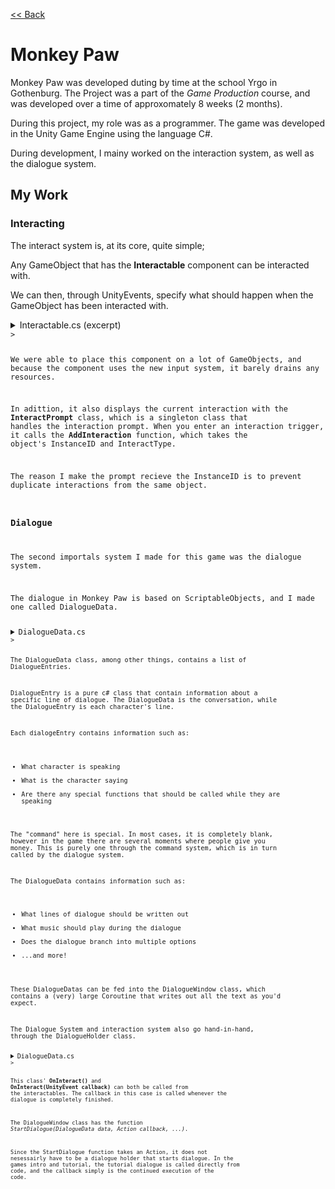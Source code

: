 [<< Back](https://salmaster1.github.io/Portfolio/)

# Monkey Paw

Monkey Paw was developed duting by time at the school Yrgo in Gothenburg. The Project was a part of the *Game Production* course, and was developed over a time of approxomately 8 weeks (2 months).

During this project, my role was as a programmer. The game was developed in the Unity Game Engine using the language C#.

During development, I mainy worked on the interaction system, as well as the dialogue system.

## My Work

### Interacting

The interact system is, at its core, quite simple;

Any GameObject that has the **Interactable** component can be interacted with.

We can then, through UnityEvents, specify what should happen when the GameObject has been interacted with.

<details><summary>Interactable.cs (excerpt)</summary>
  <pre><code class="language-csharp">

  public class Interactable : MonoBehaviour
{
    bool isInteractable;

    [SerializeField] UnityEvent&#60;UnityEvent&#62; onInteract;

    [SerializeField] UnityEvent interactOverCallback;

    [SerializeField] InputAction interactAction;

    [SerializeField] InteractType interactType;

    string id;

    [SerializeField] bool clearInteractabilityAfterUse;

    private void Awake()
    {
        id = GetInstanceID().ToString();
    }

    private void Start()
    {
        if (interactAction.bindings.Count == 0)
        {
            Debug.LogWarning($"InteractAction on {gameObject.name} does not have any bindings!", this);
        }

        interactAction.performed += (a) =&#62; TryInteract();
        if (enabled)
        {
            interactAction.Enable();
        }
    }

    private void OnTriggerEnter(Collider other)
    {
        if (enabled && other.gameObject.CompareTag("Player"))
        {
            {
                var inst = InteractPrompt.Instance;
                if (inst != null)
                {
                    inst.AddInteraction(id, interactType);
                }
            }

            isInteractable = true;
        }
    }

    private void OnTriggerExit(Collider other)
    {
        if (enabled && other.gameObject.CompareTag("Player"))
        {
            {
                var inst = InteractPrompt.Instance;
                if (inst != null)
                {
                    inst.RemoveInteraction(id);
                }
            }

            isInteractable = false;
        }
    }

    private void OnDisable()
    {
        var inst = InteractPrompt.Instance;
        if (inst != null)
        {
            inst.RemoveInteraction(id);
        }

        isInteractable = false;

        interactAction.Disable();
    }

    private void OnEnable()
    {
        interactAction.Enable();
    }

    private void TryInteract()
    {
        if (isInteractable)
        {
            if (onInteract.GetPersistentEventCount() &#62; 0)
            {
                onInteract.Invoke(interactOverCallback);
            }
            else
            {
                interactOverCallback.Invoke();
            }

            if (clearInteractabilityAfterUse)
            {
                {
                    var inst = InteractPrompt.Instance;
                    if (inst != null)
                    {
                        inst.RemoveInteraction(id);
                    }
                }

                isInteractable = false;
            }
        }
    }
    </code></pre>
</details>>

We were able to place this component on a lot of GameObjects, and because the component uses the new input system, it barely drains any resources.  

In adittion, it also displays the current interaction with the **InteractPrompt** class, which is a singleton class that handles the interaction prompt. When you enter an interaction trigger, it calls the **AddInteraction** function, which takes the object's InstanceID and InteractType.  

The reason I make the prompt recieve the InstanceID is to prevent duplicate interactions from the same object.  

### Dialogue  

The second importals system I made for this game was the dialogue system.  

The dialogue in Monkey Paw is based on ScriptableObjects, and I made one called DialogueData.  

<details><summary>DialogueData.cs</summary>
  <pre><code class="language-csharp">

  [CreateAssetMenu(fileName = "New Dialogue", menuName = "ScriptableObjects/Dialogue")]
    public class DialogueData : ScriptableObject
    {
        [SerializeField] private List&#60;DialogueEntry&#62; dialogue;
        public List&#60;DialogueEntry&#62; Dialogue =&#62; dialogue;

        [SerializeField] private List&#60;DialogueOption&#62; dialogueOptions;
        public List&#60;DialogueOption&#62; Options =&#62; dialogueOptions;

        [SerializeField] private DialogueData dialogueAfterConversation;
        public DialogueData PostDialogue =&#62; dialogueAfterConversation;

        [SerializeField] private AudioClip dialogueMusic;
        public AudioClip DialogueMusic =&#62; dialogueMusic;

        [SerializeField] private DialogueData branchInto;
        public DialogueData BranchInto =&#62; branchInto;

        [SerializeField] private List&#60;GameEvent&#62; triggersGameEvent;
        public List&#60;GameEvent&#62; TriggersGameEvent =&#62; triggersGameEvent;

        [Serializable]
        public class DialogueOption
        {
            public string name;
            public DialogueData dialogue;
            public string command;
        }
    }

    [Serializable]
    public enum Entity
    {
        Player,
        Mother,
        Child,
        Friend,
        Boss,
        None,
    }

    [Serializable]
    public class DialogueEntry
    {
        [SerializeField, Tooltip("Person who is speaking")]
        private Entity entity;

        [SerializeField, Multiline, Tooltip("The text that will be printed into the dialogue window")]
        private string text;

        [SerializeField, Tooltip(
             "The command the CommandInterpreter will execute. \nCommands are seperated by a bar character ' | '\n\n" +
             "The available commands are:\n" +
             "   &#60;b&#62;log&#60;/b&#62; {string}\n" +
             "   &#60;b&#62;money&#60;/b&#62; {int}\n" +
             "   &#60;b&#62;debt&#60;/b&#62; {int}\n" +
             "   &#60;b&#62;call&#60;/b&#62; {string} {args}\n" +
             "   &#60;b&#62;flag&#60;/b&#62; {string} {boolean}\n" +
             "   &#60;b&#62;item&#60;/b&#62; {'add'/'remove'} {string}\n" +
             "   &#60;b&#62;scene&#60;/b&#62; {int/string}")]
        private string command;

        public Entity Entity =&#62; entity;
        public string Text =&#62; text;
        public string Command =&#62; command;
    }

    </code></pre>
</details>>

The DialogueData class, among other things, contains a list of DialogueEntries.  

DialogueEntry is a pure c# class that contain information about a specific line of dialogue. The DialogueData is the conversation, while the DialogueEntry is each character's line.

Each dialogeEntry contains information such as:  
- What character is speaking
- What is the character saying
- Are there any special functions that should be called while they are speaking

The "command" here is special. In most cases, it is completely blank, however in  the game there are several moments where people give you money. This is purely one through the command system, which is in turn called by the dialogue system.

The DialogueData contains information such as:
- What lines of dialogue should be written out  
- What music should play during the dialogue  
- Does the dialogue branch into multiple options  
- ...and more!  

These DialogueDatas can be fed into the DialogueWindow class, which contains a (very) large Coroutine that writes out all the text as you'd expect.  

The Dialogue System and interaction system also go hand-in-hand, through the DialogueHolder class.  

<details><summary>DialogueData.cs</summary>
  <pre><code class="language-csharp">

  public class DialogueHolder : MonoBehaviour
{
    [SerializeField] DialogueData dialogue;
    GameObject dialogueWindow;

    public DialogueData Dialogue
    {
        get { return dialogue; }
        set { dialogue = value; }
    }

    [SerializeField] DialogueData reservedDialogue;

    public DialogueData ReservedDialogue
    {
        get { return reservedDialogue; }
        set { reservedDialogue = value; }
    }

    Animator animator;

    [SerializeField] Transform cameraMovePos;

    void Start()
    {
        dialogueWindow = GameObject.Find("Dialogue").transform.GetChild(0).gameObject;
        animator = GetComponentInChildren&#60;Animator&#62;();
    }

    public void OnInteract()
    {
        if (dialogueWindow.activeInHierarchy)
        {
            return;
        }
        Action _callback = () =&#62; { };
        if (animator != null)
        { 
            _callback += () =&#62; animator.SetBool("IsTalking", false); 
        }
        _callback += () =&#62; DialogueCamera.Instance.StartTransition(CameraManager.Instance.MainCamera.transform, 0.5f,
            DialogueCamera.TransitionMode.ToPlayer);

        DialogueCamera.Instance.StartTransition(cameraMovePos, 0.5f, DialogueCamera.TransitionMode.FromPlayer);

        DialogueWindow.Instance.StartDialogue(dialogue, _callback, transform.position, reservedDialogue, this);
        if (animator != null)
        { 
            animator.SetBool("IsTalking", true); 
        }
    }

    public void OnInteract(UnityEvent callback)
    {
        if (dialogueWindow.activeInHierarchy)
        {
            return;
        }
        if (dialogue.DialogueMusic != null)
        {
            MusicManager.Instance.FadeOutAndPlayNew(dialogue.DialogueMusic);
        }

        if (animator != null)
        { 
            animator.SetBool("IsTalking", true); 
        }
        Action _callback = () =&#62; { callback.Invoke(); };
        if (animator != null)
        { 
            _callback += () =&#62; animator.SetBool("IsTalking", false); 
        }
        _callback += () =&#62; DialogueCamera.Instance.StartTransition(CameraManager.Instance.MainCamera.transform, 0.5f,
            DialogueCamera.TransitionMode.ToPlayer);

        DialogueCamera.Instance.StartTransition(cameraMovePos, 0.5f, DialogueCamera.TransitionMode.FromPlayer);

        DialogueWindow.Instance.StartDialogue(dialogue, _callback, transform.position, reservedDialogue, this);

        if (reservedDialogue != null)
        {
            if (reservedDialogue.PostDialogue != null)
            {
                dialogue = reservedDialogue.PostDialogue;
            }
            else
            {
                dialogue = reservedDialogue;
            }

            reservedDialogue = null;
            return;
        }

        if (dialogue.PostDialogue != null)
        {
            dialogue = dialogue.PostDialogue;
            return;
        }
    }
}

    </code></pre>
</details>>

This class' **OnInteract()** and **OnInteract(UnityEvent callback)** can both be called from the interactables. The callback in this case is called whenever the dialogue is completely finished. 

The DialogueWindow class has the function *StartDialogue(DialogueData data, Action callback, ...)*.  

Since the StartDialogue function takes an Action, it does not nesessairly have to be a dialogue holder that starts dialogue. In the games intro and tutorial, the tutorial dialogue is called directly from code, and the callback simply is the continued execution of the code.  